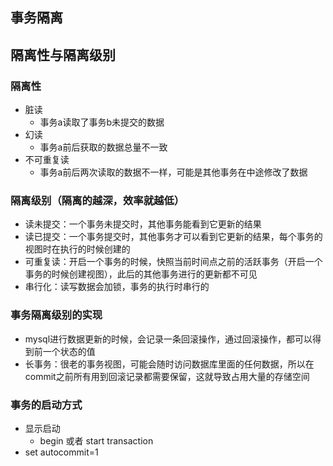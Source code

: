 ## 事务隔离


## 隔离性与隔离级别

### 隔离性

- 脏读
  - 事务a读取了事务b未提交的数据
- 幻读
  - 事务a前后获取的数据总量不一致
- 不可重复读
  - 事务a前后两次读取的数据不一样，可能是其他事务在中途修改了数据


### 隔离级别（隔离的越深，效率就越低）

- 读未提交：一个事务未提交时，其他事务能看到它更新的结果
- 读已提交：一个事务提交时，其他事务才可以看到它更新的结果，每个事务的视图时在执行的时候创建的
- 可重复读：开启一个事务的时候，快照当前时间点之前的活跃事务（开启一个事务的时候创建视图），此后的其他事务进行的更新都不可见
- 串行化：读写数据会加锁，事务的执行时串行的



### 事务隔离级别的实现


- mysql进行数据更新的时候，会记录一条回滚操作，通过回滚操作，都可以得到前一个状态的值
- 长事务：很老的事务视图，可能会随时访问数据库里面的任何数据，所以在commit之前所有用到回滚记录都需要保留，这就导致占用大量的存储空间




### 事务的启动方式

- 显示启动
  - begin 或者 start transaction
- set autocommit=1